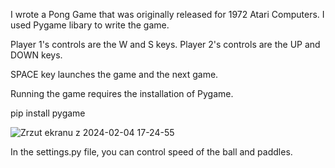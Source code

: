 I wrote a Pong Game that was originally released for 1972 Atari Computers.  I used Pygame libary to write the game.

Player 1's controls are the W and S keys.
Player 2's controls are the UP and DOWN keys.

SPACE key launches the game and the next game.

Running the game requires the installation of Pygame.

pip install pygame

![Zrzut ekranu z 2024-02-04 17-24-55](https://github.com/piekarskipawel/pong/assets/20934643/78d09e8a-514f-45d2-ae71-389e18057263)

In the settings.py file, you can control speed of the ball and paddles.
